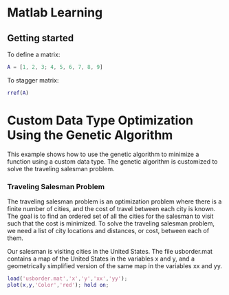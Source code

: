 # Matlab Learning

## Getting started

To define a matrix:

```matlab
A = [1, 2, 3; 4, 5, 6, 7, 8, 9]
```

To stagger matrix:

```matlab
rref(A)
```

# Custom Data Type Optimization Using the Genetic Algorithm

This example shows how to use the genetic algorithm to minimize a function using a custom data type. The genetic algorithm is customized to solve the traveling salesman problem.

### Traveling Salesman Problem

The traveling salesman problem is an optimization problem where there is a finite number of cities, and the cost of travel between each city is known. The goal is to find an ordered set of all the cities for the salesman to visit such that the cost is minimized. To solve the traveling salesman problem, we need a list of city locations and distances, or cost, between each of them.

Our salesman is visiting cities in the United States. The file usborder.mat contains a map of the United States in the variables x and y, and a geometrically simplified version of the same map in the variables xx and yy.

```matlab
load('usborder.mat','x','y','xx','yy');
plot(x,y,'Color','red'); hold on;
```
